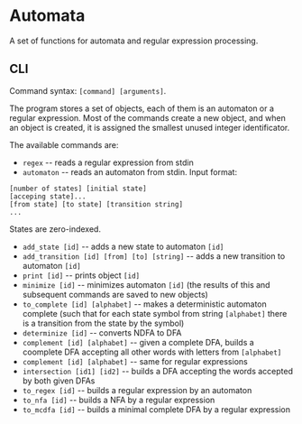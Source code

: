 # Automata

A set of functions for automata and regular expression processing.

## CLI

Command syntax: `[command] [arguments]`.

The program stores a set of objects, each of them is an automaton or a regular expression. Most of the commands create a new object, and when an object is created, it is assigned the smallest unused integer identificator.

The available commands are:

* `regex` -- reads a regular expression from stdin
* `automaton` -- reads an automaton from stdin. Input format:
```
[number of states] [initial state]
[acceping state]...
[from state] [to state] [transition string]
...
```

States are zero-indexed.

* `add_state [id]` -- adds a new state to automaton `[id]`
* `add_transition [id] [from] [to] [string]` -- adds a new transition to automaton `[id]`
* `print [id]` -- prints object `[id]`
* `minimize [id]` -- minimizes automaton `[id]` (the results of this and subsequent commands are saved to new objects)
* `to_complete [id] [alphabet]` -- makes a deterministic automaton complete (such that for each state symbol from string `[alphabet]` there is a transition from the state by the symbol)
* `determinize [id]` -- converts NDFA to DFA
* `complement [id] [alphabet]` -- given a complete DFA, builds a coomplete DFA accepting all other words with letters from `[alphabet]`
* `complement [id] [alphabet]` -- same for regular expressions
* `intersection [id1] [id2]` -- builds a DFA accepting the words accepted by both given DFAs
* `to_regex [id]` -- builds a regular expression by an automaton
* `to_nfa [id]` -- builds a NFA by a regular expression
* `to_mcdfa [id]` -- builds a minimal complete DFA by a regular expression
